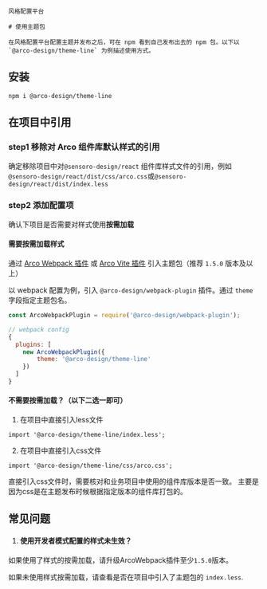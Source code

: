 `````
风格配置平台

# 使用主题包

在风格配置平台配置主题并发布之后，可在 npm 看到自己发布出去的 npm 包。以下以 `@arco-design/theme-line` 为例描述使用方式。
`````

## 安装

```
npm i @arco-design/theme-line
```

## 在项目中引用

### step1 移除对 Arco 组件库默认样式的引用

确定移除项目中对`@sensoro-design/react` 组件库样式文件的引用，例如 `@sensoro-design/react/dist/css/arco.css`或`@sensoro-design/react/dist/index.less`

### step2 添加配置项

确认下项目是否需要对样式使用**按需加载**

#### 需要按需加载样式

通过 [Arco Webpack 插件](https://github.com/arco-design/arco-plugins/blob/main/packages/plugin-webpack-react/README.md) 或 [Arco Vite 插件](https://github.com/arco-design/arco-plugins/blob/main/packages/plugin-vite-react/README.md) 引入主题包（推荐 `1.5.0` 版本及以上）

以 webpack 配置为例，引入 `@arco-design/webpack-plugin` 插件。通过 `theme` 字段指定主题包名。

```js
const ArcoWebpackPlugin = require('@arco-design/webpack-plugin');

// webpack config
{
  plugins: [
    new ArcoWebpackPlugin({
        theme: '@arco-design/theme-line'
    })
  ]
}
```

#### 不需要按需加载？（以下二选一即可）

1.  在项目中直接引入less文件

`import '@arco-design/theme-line/index.less';`

2.  在项目中直接引入css文件

`import '@arco-design/theme-line/css/arco.css';`

直接引入css文件时，需要核对和业务项目中使用的组件库版本是否一致。 主要是因为css是在主题发布时候根据指定版本的组件库打包的。

## 常见问题

1. #### 使用开发者模式配置的样式未生效？

如果使用了样式的按需加载，请升级ArcoWebpack插件至少`1.5.0`版本。

如果未使用样式按需加载，请查看是否在项目中引入了主题包的 `index.less`.
